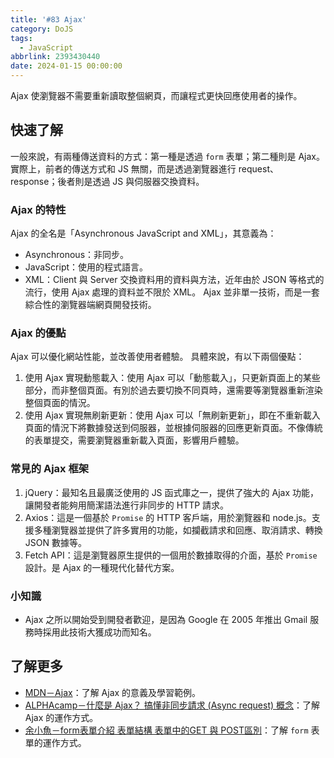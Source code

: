 ```yaml
---
title: '#83 Ajax'
category: DoJS
tags:
  - JavaScript
abbrlink: 2393430440
date: 2024-01-15 00:00:00
---
```

Ajax 使瀏覽器不需要重新讀取整個網頁，而讓程式更快回應使用者的操作。
<!--more-->
## 快速了解
一般來說，有兩種傳送資料的方式：第一種是透過 `form` 表單；第二種則是 Ajax。
實際上，前者的傳送方式和 JS 無關，而是透過瀏覽器進行 request、response；後者則是透過 JS 與伺服器交換資料。
### Ajax 的特性
Ajax 的全名是「Asynchronous JavaScript and XML」，其意義為：
- Asynchronous：非同步。
- JavaScript：使用的程式語言。
- XML：Client 與 Server 交換資料用的資料與方法，近年由於 JSON 等格式的流行，使用 Ajax 處理的資料並不限於 XML。
Ajax 並非單一技術，而是一套綜合性的瀏覽器端網頁開發技術。
### Ajax 的優點
Ajax 可以優化網站性能，並改善使用者體驗。
具體來說，有以下兩個優點：
1. 使用 Ajax 實現動態載入：使用 Ajax 可以「動態載入」，只更新頁面上的某些部分，而非整個頁面。有別於過去要切換不同頁時，還需要等瀏覽器重新渲染整個頁面的情況。
2. 使用 Ajax 實現無刷新更新：使用 Ajax 可以「無刷新更新」，即在不重新載入頁面的情況下將數據發送到伺服器，並根據伺服器的回應更新頁面。不像傳統的表單提交，需要瀏覽器重新載入頁面，影響用戶體驗。
### 常見的 Ajax 框架
1. jQuery：最知名且最廣泛使用的 JS 函式庫之一，提供了強大的 Ajax 功能，讓開發者能夠用簡潔語法進行非同步的 HTTP 請求。
2. Axios：這是一個基於 `Promise` 的 HTTP 客戶端，用於瀏覽器和 node.js。支援多種瀏覽器並提供了許多實用的功能，如攔截請求和回應、取消請求、轉換 JSON 數據等。
3. Fetch API：這是瀏覽器原生提供的一個用於數據取得的介面，基於 `Promise` 設計。是 Ajax 的一種現代化替代方案。
### 小知識
- Ajax 之所以開始受到開發者歡迎，是因為 Google 在 2005 年推出 Gmail 服務時採用此技術大獲成功而知名。
## 了解更多
- [MDN－Ajax](https://developer.mozilla.org/zh-TW/docs/Learn/JavaScript/Client-side_web_APIs/Fetching_data)：了解 Ajax 的意義及學習範例。
- [ALPHAcamp－什麼是 Ajax？ 搞懂非同步請求 (Async request) 概念](https://tw.alphacamp.co/blog/ajax-asynchronous-request)：了解 Ajax 的運作方式。
- [余小魚－form表單介紹 表單結構 表單中的GET 與 POST區別](https://medium.com/@small2883/表單結構-表單中的get-與-post區別-685b0bfe15ea)：了解 `form` 表單的運作方式。